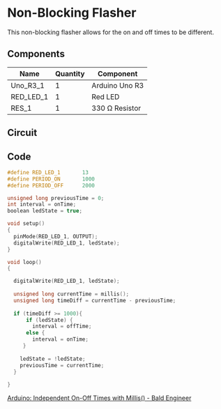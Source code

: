 # Non-Blocking Flasher

This non-blocking flasher allows for the on and off times to be different.

## Components
| Name      | Quantity | Component      |
| --------- | -------- | -------------- |
| Uno_R3_1  | 1        | Arduino Uno R3 |
| RED_LED_1 | 1        | Red LED        |
| RES_1     | 1        | 330 Ω Resistor |


## Circuit



## Code

```cpp
#define RED_LED_1		13
#define PERIOD_ON		1000
#define PERIOD_OFF		2000

unsigned long previousTime = 0;
int interval = onTime;
boolean ledState = true;

void setup()
{
  pinMode(RED_LED_1, OUTPUT);
  digitalWrite(RED_LED_1, ledState);
}

void loop()
{

  digitalWrite(RED_LED_1, ledState);
  
  unsigned long currentTime = millis();
  unsigned long timeDiff = currentTime - previousTime;
  
  if (timeDiff >= 1000){
      if (ledState) {
        interval = offTime;
      else {
        interval = onTime;
     }
  
    ledState = !ledState;
    previousTime = currentTime;
  }
  
}
```


[Arduino: Independent On-Off Times with Millis() - Bald Engineer](https://www.baldengineer.com/millis-ind-on-off-times.html)
